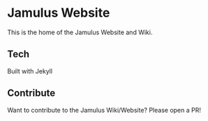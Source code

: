 # Jamulus Website

This is the home of the Jamulus Website and Wiki.

## Tech

Built with Jekyll

## Contribute

Want to contribute to the Jamulus Wiki/Website? Please open a PR!
